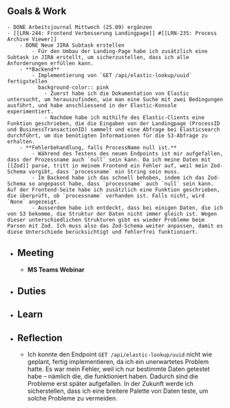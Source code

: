 ## Goals & Work
	- DONE Arbeitsjournal Mittwoch (25.09) ergänzen
	- [[LRN-244: Frontend Verbesserung Landingpage]] #[[LRN-235: Process Archive Viewer]]
		- DONE Neue JIRA Subtask erstellen
			- Für den Umbau der Landing-Page habe ich zusätzlich eine Subtask in JIRA erstellt, um sicherzustellen, dass ich alle Anforderungen erfüllen kann.
		- **Backend**
			- Implementierung von `GET /api/elastic-lookup/uuid` fertigstellen
			  background-color:: pink
				- Zuerst habe ich die Dokumentation von Elastic untersucht, um herauszufinden, wie man eine Suche mit zwei Bedingungen ausführt, und habe anschliessend in der Elastic-Konsole experimentiert.
				- Nachdem habe ich mithilfe des Elastic-Clients eine Funktion geschrieben, die die Eingaben von der Landingpage (ProcessID und BusinessTransactionID) sammelt und eine Abfrage bei Elasticsearch durchführt, um die benötigten Informationen für die S3-Abfrage zu erhalten.
		- **Fehlerbehandlung, falls ProcessName null ist.**
			- Während des Testens des neuen Endpoints ist mir aufgefallen, dass der Prozessname auch `null` sein kann. Da ich meine Daten mit [[Zod]] parse, tritt in meinem Frontend ein Fehler auf, weil mein Zod-Schema vorgibt, dass `processname` ein String sein muss.
			- Im Backend habe ich das schnell behoben, indem ich das Zod-Schema so angepasst habe, dass `processname` auch `null` sein kann. Auf der Frontend-Seite habe ich zusätzlich eine Funktion geschrieben, die überprüft, ob `processname` vorhanden ist. Falls nicht, wird `None` angezeigt.
			- Ausserdem habe ich entdeckt, dass bei einigen Daten, die ich von S3 bekomme, die Struktur der Daten nicht immer gleich ist. Wegen dieser unterschiedlichen Strukturen gibt es wieder Probleme beim Parsen mit Zod. Ich muss also das Zod-Schema weiter anpassen, damit es diese Unterschiede berücksichtigt und fehlerfrei funktioniert.
- ## Meeting
	- **MS Teams Webinar**
- ## Duties
- ## Learn
- ## Reflection
	- Ich konnte den Endpoint `GET /api/elastic-lookup/uuid` nicht wie geplant, fertig implementieren, da ich ein unerwartetes Problem hatte. Es war mein Fehler, weil ich nur bestimmte Daten getestet habe – nämlich die, die funktioniert haben. Dadurch sind die Probleme erst später aufgefallen. In der Zukunft werde ich sicherstellen, dass ich eine breitere Palette von Daten teste, um solche Probleme zu vermeiden.